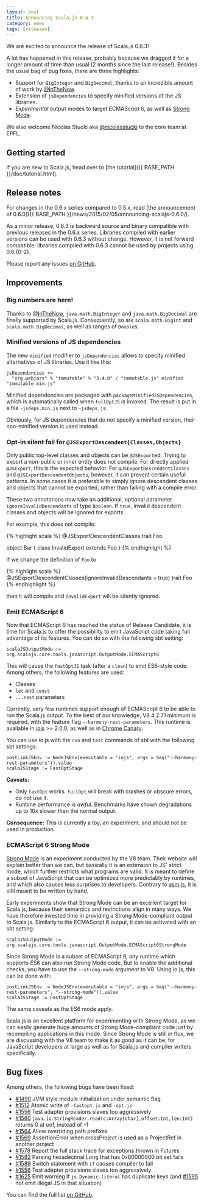 ```yaml
---
layout: post
title: Announcing Scala.js 0.6.3
category: news
tags: [releases]
---
```



We are excited to announce the release of Scala.js 0.6.3!

A lot has happened in this release, probably because we dragged it for a longer amount of time than usual (2 months since the last release!).
Besides the usual bag of bug fixes, there are three highlights:

* Support for `BigInteger` and `BigDecimal`, thanks to an incredible amount of work by [@InTheNow](https://github.com/InTheNow).
* Extension of `jsDependencies` to specify minified versions of the JS libraries.
* *Experimental* output modes to target ECMAScript 6, as well as [Strong Mode](https://developers.google.com/v8/experiments).

We also welcome Nicolas Stucki aka [@nicolasstucki](https://github.com/nicolasstucki) to the core team at EPFL.
<!--more-->

## Getting started

If you are new to Scala.js, head over to
[the tutorial]({{ BASE_PATH }}/doc/tutorial.html).

## Release notes

For changes in the 0.6.x series compared to 0.5.x, read [the announcement of 0.6.0]({{ BASE_PATH }}/news/2015/02/05/announcing-scalajs-0.6.0/).

As a minor release, 0.6.3 is backward source and binary compatible with previous releases in the 0.6.x series.
Libraries compiled with earlier versions can be used with 0.6.3 without change.
However, it is not forward compatible: libraries compiled with 0.6.3 cannot be used by projects using 0.6.{0-2}.

Please report any issues [on GitHub](https://github.com/scala-js/scala-js/issues).

## Improvements

### Big numbers are here!

Thanks to [@InTheNow](https://github.com/InTheNow), `java.math.BigInteger` and `java.math.BigDecimal` are finally supported by Scala.js.
Consequently, so are `scala.math.BigInt` and `scala.math.BigDecimal`, as well as ranges of `Double`s.

### Minified versions of JS dependencies

The new `minified` modifier to `jsDependencies` allows to specify minified alternatives of JS libraries.
Use it like this:

    jsDependencies +=
      "org.webjars" % "immutable" % "3.4.0" / "immutable.js" minified "immutable.min.js"

Minified dependencies are packaged with `packageMinifiedJSDependencies`, which is automatically called when `fullOptJS` is invoked.
The result is put in a file `-jsdeps.min.js` next to `-jsdeps.js`.

Obviously, for JS dependencies that do not specify a minified version, their non-minified version is used instead.

### Opt-in silent fail for `@JSExportDescendent{Classes,Objects}`

Only public top-level classes and objects can be `@JSExport`ed.
Trying to export a non-public or inner entity does not compile.
For directly applied `@JSExport`, this is the expected behavior.
For `@JSExportDescendentClasses` and `@JSExportDescendentObjects`, however, it can prevent certain useful patterns.
In some cases it is preferable to simply ignore descendent classes and objects that cannot be exported, rather than failing with a compile error.

These two annotations now take an additional, optional parameter `ignoreInvalidDescendants` of type `Boolean`.
If `true`, invalid descendent classes and objects will be ignored for exports.

For example, this does not compile:

{% highlight scala %}
@JSExportDescendentClasses
trait Foo

object Bar {
  class InvalidExport extends Foo
}
{% endhighlight %}

If we change the definition of `Foo` to

{% highlight scala %}
@JSExportDescendentClasses(ignoreInvalidDescendants = true)
trait Foo
{% endhighlight %}

then it will compile and `InvalidExport` will be silently ignored.

### Emit ECMAScript 6

Now that ECMAScript 6 has reached the status of Release Candidate, it is time for Scala.js to offer the possibility to emit JavaScript code taking full advantage of its features.
You can do so with the following sbt setting:

    scalaJSOutputMode := org.scalajs.core.tools.javascript.OutputMode.ECMAScript6

This will cause the `fastOptJS` task (after a `clean`) to emit ES6-style code.
Among others, the following features are used:

* Classes
* `let` and `const`
* `...rest` parameters

Currently, very few runtimes support enough of ECMAScript 6 to be able to run the Scala.js output.
To the best of our knowledge, V8 4.2.71 minimum is required, with the feature flag `--harmony-rest-parameters`.
This runtime is available in [iojs](https://iojs.org/) >= 2.0.0, as well as in [Chrome Canary](https://www.google.fr/chrome/browser/canary.html).

You can use io.js with the `run` and `test` commands of sbt with the following sbt settings:

    postLinkJSEnv := NodeJSEnv(executable = "iojs", args = Seq("--harmony-rest-parameters")).value
    scalaJSStage := FastOptStage

**Caveats:**

* Only `fastOpt` works. `fullOpt` will break with crashes or obscure errors, do not use it.
* Runtime performance is *awful*. Benchmarks have shown degradations up to 10x slower than the normal output.

**Consequence:** This is currently a toy, an experiment, and should not be used in production.

### ECMAScript 6 Strong Mode

[Strong Mode](https://developers.google.com/v8/experiments) is an experiment conducted by the V8 team.
Their website will explain better than we can, but basically it is an extension to JS' strict mode, which further restricts what programs are valid.
It is meant to define a subset of JavaScript that can be optimized more predictably by runtimes, and which also causes less surprises to developers.
Contrary to [asm.js](http://asmjs.org/), it is still meant to be written by hand.

Early experiments show that Strong Mode can be an excellent target for Scala.js, because their semantics and restrictions align in many ways.
We have therefore invested time in providing a Strong Mode-compliant output to Scala.js.
Similarly to the ECMAScript 6 output, it can be activated with an sbt setting:

    scalaJSOutputMode := org.scalajs.core.tools.javascript.OutputMode.ECMAScript6StrongMode

Since Strong Mode is a subset of ECMAScript 6, any runtime which supports ES6 can also run Strong Mode code.
But to enable the additional checks, you have to use the `--strong-mode` argument to V8.
Using io.js, this can be done with:

    postLinkJSEnv := NodeJSEnv(executable = "iojs", args = Seq("--harmony-rest-parameters", "--strong-mode")).value
    scalaJSStage := FastOptStage

The same caveats as the ES6 mode apply.

Scala.js is an excellent platform for experimenting with Strong Mode, as we can easily generate huge amounts of Strong Mode-compliant code just by recompiling applications in this mode.
Since Strong Mode is still in flux, we are discussing with the V8 team to make it as good as it can be, for JavaScript developers at large as well as for Scala.js and compiler writers specifically.

## Bug fixes

Among others, the following bugs have been fixed:

* [#1490](https://github.com/scala-js/scala-js/issues/1490) JVM style module initialization under semantic flag
* [#1512](https://github.com/scala-js/scala-js/issues/1512) Atomic write of `-fastopt.js` and `-opt.js`
* [#1556](https://github.com/scala-js/scala-js/issues/1556) Test adapter provisions slaves too aggressively
* [#1560](https://github.com/scala-js/scala-js/issues/1560) `java.io.StringReader.read(c:Array[Char],offset:Int,len:Int)` returns 0 at eof, instead of -1
* [#1564](https://github.com/scala-js/scala-js/issues/1564) Allow overriding path prefixes
* [#1569](https://github.com/scala-js/scala-js/issues/1569) AssertionError when crossProject is used as a ProjectRef in another project
* [#1578](https://github.com/scala-js/scala-js/issues/1578) Report the full stack trace for exceptions thrown in Futures
* [#1582](https://github.com/scala-js/scala-js/issues/1582) Parsing hexadecimal Long that has 0x80000000 bit set fails
* [#1589](https://github.com/scala-js/scala-js/issues/1589) Switch statement with `if` causes compiler to fail
* [#1556](https://github.com/scala-js/scala-js/issues/1556) Test adapter provisions slaves too aggressively
* [#1625](https://github.com/scala-js/scala-js/issues/1625) Emit warning if `js.Dynamic.literal` has duplicate keys (and [#1595](https://github.com/scala-js/scala-js/issues/1595) not emit illegal JS in that situation)

You can find the full list [on GitHub](https://github.com/scala-js/scala-js/issues?q=is%3Aissue+milestone%3Av0.6.3+is%3Aclosed).

